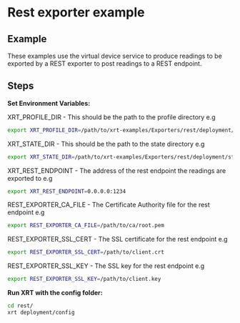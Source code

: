 # Rest exporter example

## Example

These examples use the virtual device service to produce readings to be exported by a REST exporter to post readings to a REST endpoint.

## Steps

**Set Environment Variables:**

XRT_PROFILE_DIR - This should be the path to the profile directory e.g

```bash
export XRT_PROFILE_DIR=/path/to/xrt-examples/Exporters/rest/deployment/profiles/
```

XRT_STATE_DIR - This should be the path to the state directory e.g

```bash
export XRT_STATE_DIR=/path/to/xrt-examples/Exporters/rest/deployment/state/
```

XRT_REST_ENDPOINT - The address of the rest endpoint the readings are exported to e.g

```bash
export XRT_REST_ENDPOINT=0.0.0.0:1234
```

REST_EXPORTER_CA_FILE - The Certificate Authority file for the rest endpoint e.g

```bash 
export REST_EXPORTER_CA_FILE=/path/to/ca/root.pem
```

REST_EXPORTER_SSL_CERT - The SSL certificate for the rest endpoint e.g
```bash 
export REST_EXPORTER_SSL_CERT=/path/to/client.crt
```

REST_EXPORTER_SSL_KEY - The SSL key for the rest endpoint e.g
```bash 
export REST_EXPORTER_SSL_KEY=/path/to/client.key
```

**Run XRT with the config folder:**

```bash 
cd rest/
xrt deployment/config
```
